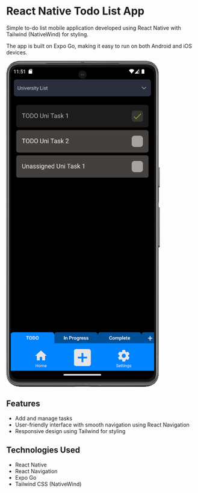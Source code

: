 # React Native Todo List App

Simple to-do list mobile application developed using React Native with Tailwind (NativeWind) for styling. 

The app is built on Expo Go, making it easy to run on both Android and iOS devices.

![Screenshot of Android Device running Todo List App](https://github.com/bdlm-dev/todo-list-app/blob/master/assets/app_example.png)

## Features

- Add and manage tasks
- User-friendly interface with smooth navigation using React Navigation
- Responsive design using Tailwind for styling

## Technologies Used

- React Native
- React Navigation
- Expo Go
- Tailwind CSS (NativeWind)
